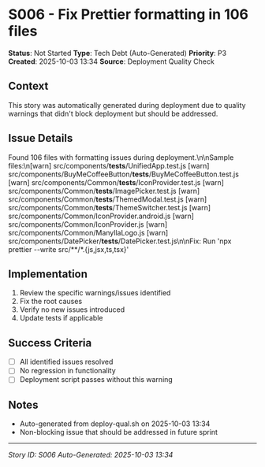 # S006 - Fix Prettier formatting in 106 files

**Status**: Not Started
**Type**: Tech Debt (Auto-Generated)
**Priority**: P3
**Created**: 2025-10-03 13:34
**Source**: Deployment Quality Check

## Context
This story was automatically generated during deployment due to quality warnings that didn't block deployment but should be addressed.

## Issue Details
Found 106 files with formatting issues during deployment.\n\nSample files:\n[warn] src/components/__tests__/UnifiedApp.test.js
[warn] src/components/BuyMeCoffeeButton/__tests__/BuyMeCoffeeButton.test.js
[warn] src/components/Common/__tests__/IconProvider.test.js
[warn] src/components/Common/__tests__/ImagePicker.test.js
[warn] src/components/Common/__tests__/ThemedModal.test.js
[warn] src/components/Common/__tests__/ThemeSwitcher.test.js
[warn] src/components/Common/IconProvider.android.js
[warn] src/components/Common/IconProvider.js
[warn] src/components/Common/ManyllaLogo.js
[warn] src/components/DatePicker/__tests__/DatePicker.test.js\n\nFix: Run 'npx prettier --write src/**/*.{js,jsx,ts,tsx}'

## Implementation
1. Review the specific warnings/issues identified
2. Fix the root causes
3. Verify no new issues introduced
4. Update tests if applicable

## Success Criteria
- [ ] All identified issues resolved
- [ ] No regression in functionality
- [ ] Deployment script passes without this warning

## Notes
- Auto-generated from deploy-qual.sh on 2025-10-03 13:34
- Non-blocking issue that should be addressed in future sprint

---
*Story ID: S006*
*Auto-Generated: 2025-10-03 13:34*
